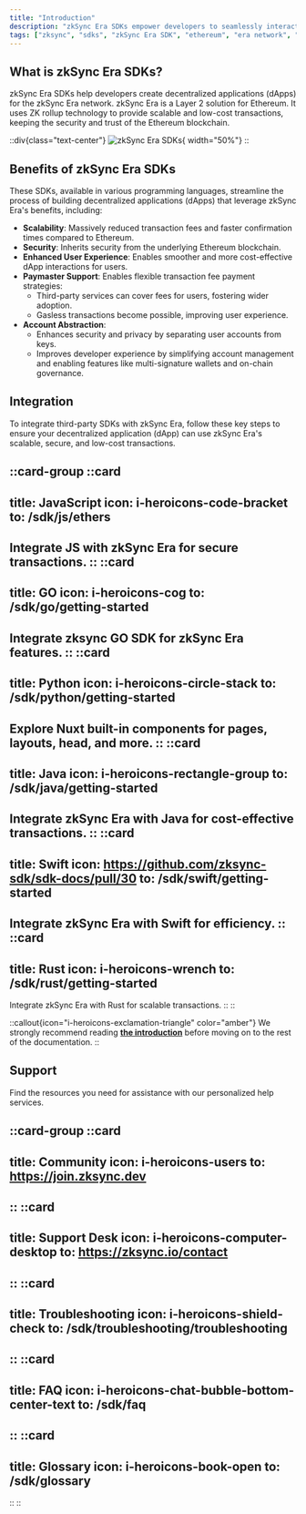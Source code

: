 ```yaml
---
title: "Introduction"
description: "zkSync Era SDKs empower developers to seamlessly interact with the zkSync Era network."
tags: ["zksync", "sdks", "zkSync Era SDK", "ethereum", "era network", "javascript", "go", "swift", "python", "java", "rust"]
---
```


## What is zkSync Era SDKs?

zkSync Era SDKs help developers create decentralized applications (dApps) for the zkSync Era network. zkSync Era is a
Layer 2 solution for Ethereum. It uses ZK rollup technology to provide scalable and low-cost transactions, keeping the
security and trust of the Ethereum blockchain.

::div{class="text-center"}
![zkSync Era SDKs](/images/sdk/zksync-era-sdks.png){ width="50%"}
::

## Benefits of zkSync Era SDKs

These SDKs, available in various programming languages, streamline the process of building decentralized applications
(dApps) that leverage zkSync Era's benefits, including:

- **Scalability**: Massively reduced transaction fees and faster confirmation times compared to Ethereum.
- **Security**: Inherits security from the underlying Ethereum blockchain.
- **Enhanced User Experience**: Enables smoother and more cost-effective dApp interactions for users.
- **Paymaster Support**: Enables flexible transaction fee payment strategies:
  - Third-party services can cover fees for users, fostering wider adoption.
  - Gasless transactions become possible, improving user experience.
- **Account Abstraction**:
  - Enhances security and privacy by separating user accounts from keys.
  - Improves developer experience by simplifying account management and enabling features like multi-signature wallets
    and on-chain governance.

## Integration

To integrate third-party SDKs with zkSync Era, follow these key steps to ensure your decentralized application (dApp) can
use zkSync Era's scalable, secure, and low-cost transactions.

::card-group
::card
---
title: JavaScript
icon: i-heroicons-code-bracket
to: /sdk/js/ethers
---
Integrate JS with zkSync Era for secure transactions.
::
::card
---
title: GO
icon: i-heroicons-cog
to: /sdk/go/getting-started
---
Integrate zksync GO SDK for zkSync Era features.
::
::card
---
title: Python
icon: i-heroicons-circle-stack
to: /sdk/python/getting-started
---
Explore Nuxt built-in components for pages, layouts, head, and more.
::
::card
---
title: Java
icon: i-heroicons-rectangle-group
to: /sdk/java/getting-started
---
Integrate zkSync Era with Java for cost-effective transactions.
::
::card
---
title: Swift
icon: https://github.com/zksync-sdk/sdk-docs/pull/30
to: /sdk/swift/getting-started
---
Integrate zkSync Era with Swift for efficiency.
::
::card
---
title: Rust
icon: i-heroicons-wrench
to: /sdk/rust/getting-started
---
Integrate zkSync Era with Rust for scalable transactions.
::
::

::callout{icon="i-heroicons-exclamation-triangle" color="amber"}
We strongly recommend reading [**the introduction**](/sdk#what-is-zksync-era-sdks) before moving on to the rest of the
documentation.
::

## Support

Find the resources you need for assistance with our personalized help services.

::card-group
::card
---
title: Community
icon: i-heroicons-users
to: https://join.zksync.dev
---
::
::card
---
title: Support Desk
icon: i-heroicons-computer-desktop
to: https://zksync.io/contact
---
::
::card
---
title: Troubleshooting
icon: i-heroicons-shield-check
to: /sdk/troubleshooting/troubleshooting
---
::
::card
---
title: FAQ
icon: i-heroicons-chat-bubble-bottom-center-text
to: /sdk/faq
---
::
::card
---
title: Glossary
icon: i-heroicons-book-open
to: /sdk/glossary
---
::
::
